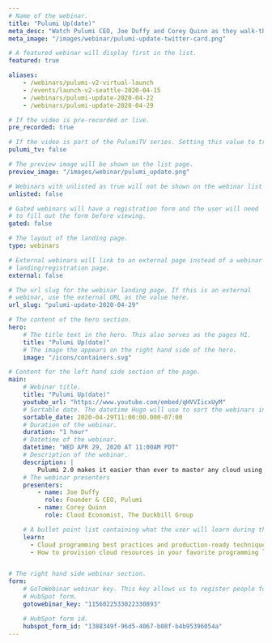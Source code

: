 ```yaml
---
# Name of the webinar.
title: "Pulumi Up(date)"
meta_desc: "Watch Pulumi CEO, Joe Duffy and Corey Quinn as they walk-through Pulumi features and new capabilities that help tame cloud cost and complexity."
meta_image: "/images/webinar/pulumi-update-twitter-card.png"

# A featured webinar will display first in the list.
featured: true

aliases:
    - /webinars/pulumi-v2-virtual-launch
    - /events/launch-v2-seattle-2020-04-15
    - /webinars/pulumi-update-2020-04-22
    - /webinars/pulumi-update-2020-04-29

# If the video is pre-recorded or live.
pre_recorded: true

# If the video is part of the PulumiTV series. Setting this value to true will list the video in the "PulumiTV" section.
pulumi_tv: false

# The preview image will be shown on the list page.
preview_image: "/images/webinar/pulumi_update.png"

# Webinars with unlisted as true will not be shown on the webinar list
unlisted: false

# Gated webinars will have a registration form and the user will need
# to fill out the form before viewing.
gated: false

# The layout of the landing page.
type: webinars

# External webinars will link to an external page instead of a webinar
# landing/registration page.
external: false

# The url slug for the webinar landing page. If this is an external
# webinar, use the external URL as the value here.
url_slug: "pulumi-update-2020-04-29"

# The content of the hero section.
hero:
    # The title text in the hero. This also serves as the pages H1.
    title: "Pulumi Up(date)"
    # The image the appears on the right hand side of the hero.
    image: "/icons/containers.svg"

# Content for the left hand side section of the page.
main:
    # Webinar title.
    title: "Pulumi Up(date)"
    youtube_url: "https://www.youtube.com/embed/qHVVIicxUyM"
    # Sortable date. The datetime Hugo will use to sort the webinars in date order.
    sortable_date: 2020-04-29T11:00:00.000-07:00
    # Duration of the webinar.
    duration: "1 hour"
    # Datetime of the webinar.
    datetime: "WED APR 29, 2020 AT 11:00AM PDT"
    # Description of the webinar.
    description: |
        Pulumi 2.0 makes it easier than ever to master any cloud using your favorite languages.  Learn about new capabilities to help your team plan, build, validate, deploy and secure your cloud resources. With Pulumi’s new capabilities, you’ll spend less time fretting about complex configurations and more time delivering new infrastructure, apps, and services for your customers and stakeholders. Our improved documentation and first-class support for Python, .NET and Go means that more teams can start building, collaborating on and re-using infrastructure code.
    # The webinar presenters
    presenters:
        - name: Joe Duffy
          role: Founder & CEO, Pulumi
        - name: Corey Quinn
          role: Cloud Economist, The Duckbill Group

    # A bullet point list containing what the user will learn during the webinar.
    learn:
      - Cloud programming best practices and production-ready techniques.
      - How to provision cloud resources in your favorite programming language.


# The right hand side webinar section.
form:
    # GoToWebinar webinar key. This key allows us to register people for webinars via the
    # HubSpot form.
    gotowebinar_key: "1156022533022330893"

    # HubSpot form id.
    hubspot_form_id: "1388349f-96d5-4067-b08f-b4b95396054a"
---
```

